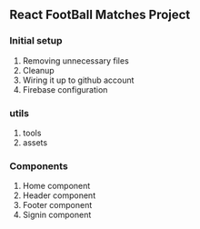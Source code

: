 ## React FootBall Matches Project

### Initial setup

1. Removing unnecessary files
2. Cleanup
3. Wiring it up to github account
4. Firebase configuration

### utils

1. tools
2. assets

### Components

1. Home component
2. Header component
3. Footer component
4. Signin component

